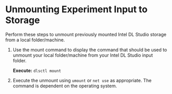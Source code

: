 # Unmounting Experiment Input to Storage

Perform these steps to unmount previously mounted Intel DL Studio storage from a local folder/machine.

1. Use the mount command to display the command that should be used to unmount your local folder/machine from your
Intel DL Studio input folder.

   **Execute:** `dlsctl mount`

2. Execute the unmount using `umount` or `net use` as appropriate. The command is dependent on the operating system.
